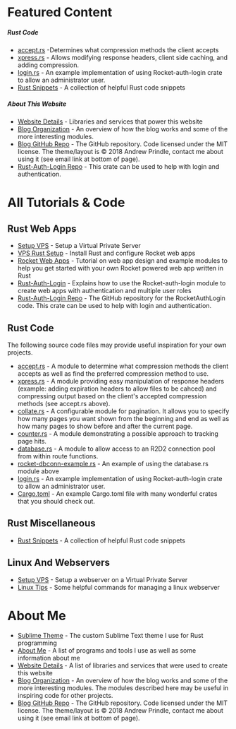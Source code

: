 
# Featured Content


##### Rust Code
- [accept.rs]({{base_url}}content/accept.rs) -Determines what compression methods the client accepts
- [xpress.rs]({{base_url}}content/xpress.rs) - Allows modifying response headers, client side caching, and adding compression.
- [login.rs]({{base_url}}content/login.rs) - An example implementation of using Rocket-auth-login crate to allow an administrator user.
- [Rust Snippets](rust-snippets) - A collection of helpful Rust code snippets

##### About This Website
- [Website Details]({{base_url}}content/about-site) - Libraries and services that power this website
- [Blog Organization]({{base_url}}content/blog-organization) - An overview of how the blog works and some of the more interesting modules.
- [Blog GitHub Repo](https://github.com/vishusandy/blogr) - The GitHub repository.  Code licensed under the MIT license.  The theme/layout is &copy; 2018 Andrew Prindle, contact me about using it (see email link at bottom of page).
- [Rust-Auth-Login Repo](https://github.com/vishusandy/rocket-auth-login) - This crate can be used to help with login and authentication.

# All Tutorials & Code
## Rust Web Apps
- [Setup VPS]({{base_url}}content/setup-vps) - Setup a Virtual Private Server
- [VPS Rust Setup]({{base_url}}content/rust-webserver) - Install Rust and configure Rocket web apps
- [Rocket Web Apps]({{base_url}}content/rust-rocket-web-apps) - Tutorial on web app design and example modules to help you get started with your own Rocket powered web app written in Rust
- [Rust-Auth-Login]({{base_url}}content/rocket-auth-login) - Explains how to use the Rocket-auth-login module to create web apps with authentication and multiple user roles
- [Rust-Auth-Login Repo](https://github.com/vishusandy/rocket-auth-login) - The GitHub repository for the RocketAuthLogin code.  This crate can be used to help with login and authentication.

## Rust Code
The following source code files may provide useful inspiration for your own projects.

- [accept.rs]({{base_url}}content/accept.rs) - A module to determine what compression methods the client accepts as well as find the preferred compression method to use.
- [xpress.rs]({{base_url}}content/xpress.rs) - A module providing easy manipulation of response headers (example: adding expiration headers to allow files to be cahced) and compressing output based on the client's accepted compression methods (see accept.rs above).
- [collate.rs]({{base_url}}content/collate.rs) - A configurable module for pagination.  It allows you to specify how many pages you want shown from the beginning and end as well as how many pages to show before and after the current page.
- [counter.rs]({{base_url}}content/counter.rs) - A module demonstrating a possible approach to tracking page hits.
- [database.rs]({{base_url}}content/database.rs) - A module to allow access to an R2D2 connection pool from within route functions.
- [rocket-dbconn-example.rs]({{base_url}}content/rocket-dbconn-example.rs) - An example of using the database.rs module above
- [login.rs]({{base_url}}content/login.rs) - An example implementation of using Rocket-auth-login crate to allow an administrator user.
- [Cargo.toml]({{base_url}}content/Cargo.toml) - An example Cargo.toml file with many wonderful crates that you should check out.

## Rust Miscellaneous
- [Rust Snippets](rust-snippets) - A collection of helpful Rust code snippets


## Linux And Webservers
- [Setup VPS]({{base_url}}content/setup-vps) - Setup a webserver on a Virtual Private Server
- [Linux Tips]({{base_url}}content/linux-tips) - Some helpful commands for managing a linux webserver

# About Me
- [Sublime Theme]({{base_url}}content/sublime-theme) - The custom Sublime Text theme I use for Rust programming
- [About Me]({{base_url}}content/about-me) - A list of programs and tools I use as well as some information about me
- [Website Details]({{base_url}}content/about-site) - A list of libraries and services that were used to create this website
- [Blog Organization]({{base_url}}content/blog-organization) - An overview of how the blog works and some of the more interesting modules.  The modules described here may be useful in inspiring code for other projects.
- [Blog GitHub Repo](https://github.com/vishusandy/blogr) - The GitHub repository.  Code licensed under the MIT license.  The theme/layout is &copy; 2018 Andrew Prindle, contact me about using it (see email link at bottom of page).

